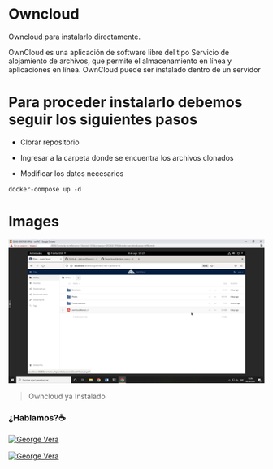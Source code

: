 # Owncloud
Owncloud para instalarlo directamente.<p>
OwnCloud es una aplicación de software libre del tipo Servicio de alojamiento de archivos, que permite el almacenamiento en línea y aplicaciones en línea. OwnCloud puede ser instalado dentro de un servidor

# Para proceder instalarlo debemos seguir los siguientes pasos
- Clorar repositorio <p>
- Ingresar a la carpeta donde se encuentra los archivos clonados <p>
- Modificar los datos necesarios 
```
docker-compose up -d
```

# Images
![](https://github.com/JhonnyVeraCervantes/Owncloud/blob/main/Owncloud%20Install.PNG)

> Owncloud ya Instalado


### ¿Hablamos?☕️

<a href="https://www.linkedin.com/in/jhonnyvera/" target="blank"><img align="center" src="https://cdn.jsdelivr.net/npm/simple-icons@3.0.1/icons/linkedin.svg" alt="George Vera" height="30" width="40" /></a>

<a href="mailto:george.vera.tic@gmail.com " target="blank"><img align="center" src="https://cdn.jsdelivr.net/npm/simple-icons@3.0.1/icons/gmail.svg" alt="George Vera" height="30" width="40" /></a>
</p>
